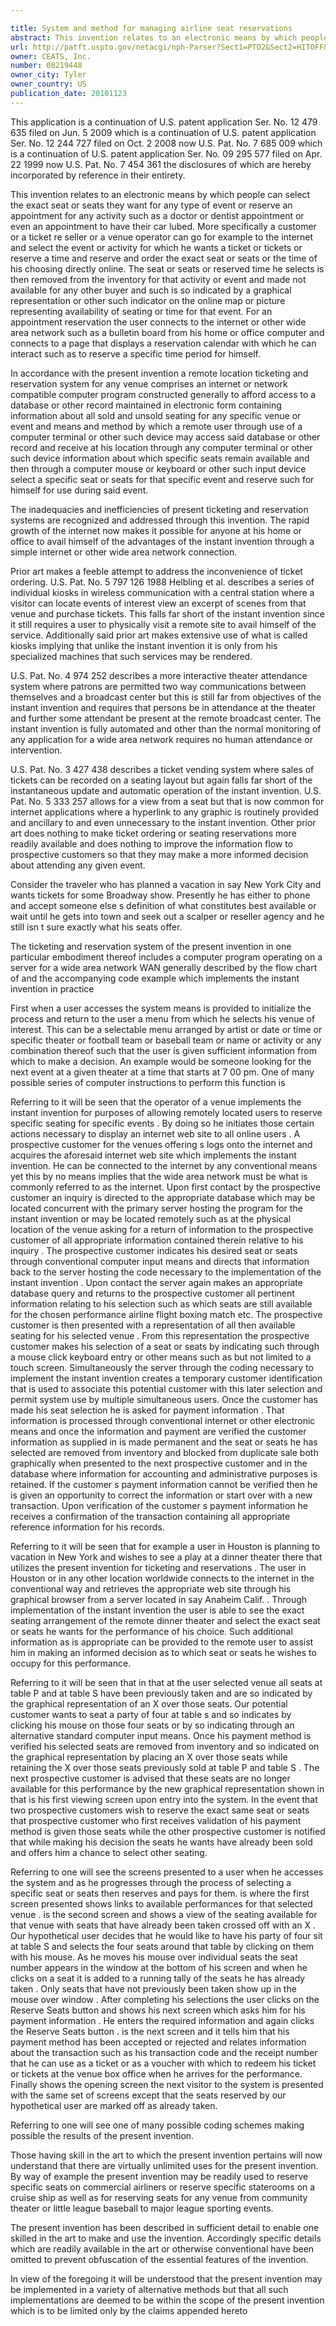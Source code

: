 ```yaml
---

title: System and method for managing airline seat reservations
abstract: This invention relates to an electronic means by which people can select the exact seat or seats they want for any type of event or reserve an appointment for any activity. More specifically, a customer or a ticket re-seller or a venue operator can go, for example, to the internet and select the event or activity for which he wants a ticket or tickets or reserve a time and reserve and order the exact seat or seats or the time of his choosing directly online. The seat or seats or reserved time he selects is then removed from the inventory for that activity or event and made not available for any other buyer and such is so indicated by a graphical representation or other such indicator on the online map or picture representing availability of seating or time for that event.
url: http://patft.uspto.gov/netacgi/nph-Parser?Sect1=PTO2&Sect2=HITOFF&p=1&u=%2Fnetahtml%2FPTO%2Fsearch-adv.htm&r=1&f=G&l=50&d=PALL&S1=08219448&OS=08219448&RS=08219448
owner: CEATS, Inc.
number: 08219448
owner_city: Tyler
owner_country: US
publication_date: 20101123
---
```

This application is a continuation of U.S. patent application Ser. No. 12 479 635 filed on Jun. 5 2009 which is a continuation of U.S. patent application Ser. No. 12 244 727 filed on Oct. 2 2008 now U.S. Pat. No. 7 685 009 which is a continuation of U.S. patent application Ser. No. 09 295 577 filed on Apr. 22 1999 now U.S. Pat. No. 7 454 361 the disclosures of which are hereby incorporated by reference in their entirety.

This invention relates to an electronic means by which people can select the exact seat or seats they want for any type of event or reserve an appointment for any activity such as a doctor or dentist appointment or even an appointment to have their car lubed. More specifically a customer or a ticket re seller or a venue operator can go for example to the internet and select the event or activity for which he wants a ticket or tickets or reserve a time and reserve and order the exact seat or seats or the time of his choosing directly online. The seat or seats or reserved time he selects is then removed from the inventory for that activity or event and made not available for any other buyer and such is so indicated by a graphical representation or other such indicator on the online map or picture representing availability of seating or time for that event. For an appointment reservation the user connects to the internet or other wide area network such as a bulletin board from his home or office computer and connects to a page that displays a reservation calendar with which he can interact such as to reserve a specific time period for himself.

In accordance with the present invention a remote location ticketing and reservation system for any venue comprises an internet or network compatible computer program constructed generally to afford access to a database or other record maintained in electronic form containing information about all sold and unsold seating for any specific venue or event and means and method by which a remote user through use of a computer terminal or other such device may access said database or other record and receive at his location through any computer terminal or other such device information about which specific seats remain available and then through a computer mouse or keyboard or other such input device select a specific seat or seats for that specific event and reserve such for himself for use during said event.

The inadequacies and inefficiencies of present ticketing and reservation systems are recognized and addressed through this invention. The rapid growth of the internet now makes it possible for anyone at his home or office to avail himself of the advantages of the instant invention through a simple internet or other wide area network connection.

Prior art makes a feeble attempt to address the inconvenience of ticket ordering. U.S. Pat. No. 5 797 126 1988 Helbling et al. describes a series of individual kiosks in wireless communication with a central station where a visitor can locate events of interest view an excerpt of scenes from that venue and purchase tickets. This falls far short of the instant invention since it still requires a user to physically visit a remote site to avail himself of the service. Additionally said prior art makes extensive use of what is called kiosks implying that unlike the instant invention it is only from his specialized machines that such services may be rendered.

U.S. Pat. No. 4 974 252 describes a more interactive theater attendance system where patrons are permitted two way communications between themselves and a broadcast center but this is still far from objectives of the instant invention and requires that persons be in attendance at the theater and further some attendant be present at the remote broadcast center. The instant invention is fully automated and other than the normal monitoring of any application for a wide area network requires no human attendance or intervention.

U.S. Pat. No. 3 427 438 describes a ticket vending system where sales of tickets can be recorded on a seating layout but again falls far short of the instantaneous update and automatic operation of the instant invention. U.S. Pat. No. 5 333 257 allows for a view from a seat but that is now common for internet applications where a hyperlink to any graphic is routinely provided and ancillary to and even unnecessary to the instant invention. Other prior art does nothing to make ticket ordering or seating reservations more readily available and does nothing to improve the information flow to prospective customers so that they may make a more informed decision about attending any given event.

Consider the traveler who has planned a vacation in say New York City and wants tickets for some Broadway show. Presently he has either to phone and accept someone else s definition of what constitutes best available or wait until he gets into town and seek out a scalper or reseller agency and he still isn t sure exactly what his seats offer.

The ticketing and reservation system of the present invention in one particular embodiment thereof includes a computer program operating on a server for a wide area network WAN generally described by the flow chart of and the accompanying code example which implements the instant invention in practice 

First when a user accesses the system means is provided to initialize the process and return to the user a menu from which he selects his venue of interest. This can be a selectable menu arranged by artist or date or time or specific theater or football team or baseball team or name or activity or any combination thereof such that the user is given sufficient information from which to make a decision. An example would be someone looking for the next event at a given theater at a time that starts at 7 00 pm. One of many possible series of computer instructions to perform this function is 

Referring to it will be seen that the operator of a venue implements the instant invention for purposes of allowing remotely located users to reserve specific seating for specific events . By doing so he initiates those certain actions necessary to display an internet web site to all online users . A prospective customer for the venues offering s logs onto the internet and acquires the aforesaid internet web site which implements the instant invention. He can be connected to the internet by any conventional means yet this by no means implies that the wide area network must be what is commonly referred to as the internet. Upon first contact by the prospective customer an inquiry is directed to the appropriate database which may be located concurrent with the primary server hosting the program for the instant invention or may be located remotely such as at the physical location of the venue asking for a return of information to the prospective customer of all appropriate information contained therein relative to his inquiry . The prospective customer indicates his desired seat or seats through conventional computer input means and directs that information back to the server hosting the code necessary to the implementation of the instant invention . Upon contact the server again makes an appropriate database query and returns to the prospective customer all pertinent information relating to his selection such as which seats are still available for the chosen performance airline flight boxing match etc. The prospective customer is then presented with a representation of all then available seating for his selected venue . From this representation the prospective customer makes his selection of a seat or seats by indicating such through a mouse click keyboard entry or other means such as but not limited to a touch screen. Simultaneously the server through the coding necessary to implement the instant invention creates a temporary customer identification that is used to associate this potential customer with this later selection and permit system use by multiple simultaneous users. Once the customer has made his seat selection he is asked for payment information . That information is processed through conventional internet or other electronic means and once the information and payment are verified the customer information as supplied in is made permanent and the seat or seats he has selected are removed from inventory and blocked from duplicate sale both graphically when presented to the next prospective customer and in the database where information for accounting and administrative purposes is retained. If the customer s payment information cannot be verified then he is given an opportunity to correct the information or start over with a new transaction. Upon verification of the customer s payment information he receives a confirmation of the transaction containing all appropriate reference information for his records.

Referring to it will be seen that for example a user in Houston is planning to vacation in New York and wishes to see a play at a dinner theater there that utilizes the present invention for ticketing and reservations . The user in Houston or in any other location worldwide connects to the internet in the conventional way and retrieves the appropriate web site through his graphical browser from a server located in say Anaheim Calif. . Through implementation of the instant invention the user is able to see the exact seating arrangement of the remote dinner theater and select the exact seat or seats he wants for the performance of his choice. Such additional information as is appropriate can be provided to the remote user to assist him in making an informed decision as to which seat or seats he wishes to occupy for this performance.

Referring to it will be seen that in that at the user selected venue all seats at table P and at table S have been previously taken and are so indicated by the graphical representation of an X over those seats. Our potential customer wants to seat a party of four at table s and so indicates by clicking his mouse on those four seats or by so indicating through an alternative standard computer input means. Once his payment method is verified his selected seats are removed from inventory and so indicated on the graphical representation by placing an X over those seats while retaining the X over those seats previously sold at table P and table S . The next prospective customer is advised that these seats are no longer available for this performance by the new graphical representation shown in that is his first viewing screen upon entry into the system. In the event that two prospective customers wish to reserve the exact same seat or seats that prospective customer who first receives validation of his payment method is given those seats while the other prospective customer is notified that while making his decision the seats he wants have already been sold and offers him a chance to select other seating.

Referring to one will see the screens presented to a user when he accesses the system and as he progresses through the process of selecting a specific seat or seats then reserves and pays for them. is where the first screen presented shows links to available performances for that selected venue . is the second screen and shows a view of the seating available for that venue with seats that have already been taken crossed off with an X . Our hypothetical user decides that he would like to have his party of four sit at table S and selects the four seats around that table by clicking on them with his mouse. As he moves his mouse over individual seats the seat number appears in the window at the bottom of his screen and when he clicks on a seat it is added to a running tally of the seats he has already taken . Only seats that have not previously been taken show up in the mouse over window . After completing his selections the user clicks on the Reserve Seats button and shows his next screen which asks him for his payment information . He enters the required information and again clicks the Reserve Seats button . is the next screen and it tells him that his payment method has been accepted or rejected and relates information about the transaction such as his transaction code and the receipt number that he can use as a ticket or as a voucher with which to redeem his ticket or tickets at the venue box office when he arrives for the performance. Finally shows the opening screen the next visitor to the system is presented with the same set of screens except that the seats reserved by our hypothetical user are marked off as already taken.

Referring to one will see one of many possible coding schemes making possible the results of the present invention.

Those having skill in the art to which the present invention pertains will now understand that there are virtually unlimited uses for the present invention. By way of example the present invention may be readily used to reserve specific seats on commercial airliners or reserve specific staterooms on a cruise ship as well as for reserving seats for any venue from community theater or little league baseball to major league sporting events.

The present invention has been described in sufficient detail to enable one skilled in the art to make and use the invention. Accordingly specific details which are readily available in the art or otherwise conventional have been omitted to prevent obfuscation of the essential features of the invention.

In view of the foregoing it will be understood that the present invention may be implemented in a variety of alternative methods but that all such implementations are deemed to be within the scope of the present invention which is to be limited only by the claims appended hereto 


